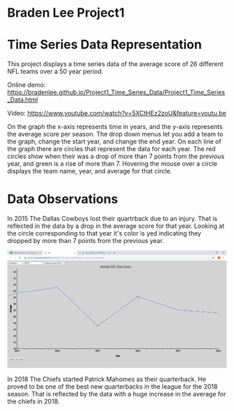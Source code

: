 # Braden Lee Project1
# Time Series Data Representation

This project displays a time series data of the average score of 26 different NFL teams over a 50 year period.

Online demo: https://bradenlee.github.io/Project1_Time_Series_Data/Project1_Time_Series_Data.html

Video: https://www.youtube.com/watch?v=5XCtHEz2zoU&feature=youtu.be

On the graph the x-axis represents time in years, and the y-axis represents the average score per season.
The drop down menus let you add a team to the graph, change the start year, and change the end year.
On each line of the graph there are circles that represent the data for each year. 
The red circles show when their was a drop of more than 7 points from the previous year, and green is a rise of more than 7.
Hovering the mouse over a circle displays the team name, year, and average for that circle.

# Data Observations

In 2015 The Dallas Cowboys lost their quartrback due to an injury. That is reflected in the data by a drop in the average score for that
year. Looking at the circle corresponding to that year it's color is yed indicating they dropped by more than 7 points from the previous year.

![alt text](https://github.com/BradenLee/Project1_Time_Series_Data/blob/master/Cowboys%202015.png)

In 2018 The Chiefs started Patrick Mahomes as their quarterback. He proved to be one of the best new quarterbacks in the league for the 
2018 season. That is reflected by the data with a huge increase in the average for the chiefs in 2018.

